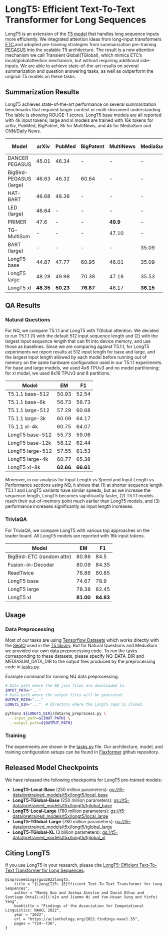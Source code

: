 # LongT5: Efficient Text-To-Text Transformer for Long Sequences

LongT5 is an extension of the [T5 model](https://github.com/google-research/text-to-text-transfer-transformer) that handles long sequence inputs more efficiently. We integrated attention ideas from long-input transformers [ETC](https://arxiv.org/abs/2004.08483),and adopted pre-training strategies from summarization pre-training [PEGASUS](https://arxiv.org/abs/1912.08777) into  the scalable T5 architecture. The result is a new attention mechanism we call Transient Global(TGlobal), which  mimics ETC’s local/globalattention mechanism, but without requiring additional side-inputs. We are able to achieve state-of-the-art results on several summarization and question answering tasks, as well  as outperform the original T5 models on these tasks.

## Summarization Results

LongT5 achieves state-of-the-art performance on several summarization benchmarks that required longer context or multi-document understanding. The table is showing ROUGE-1 scores. LongT5 base models are all reported with 4k input tokens; large and xl models are trained with 16k tokens for arXiv, PubMed, BigPatent, 8k for MultiNews, and 4k for MediaSum and CNN/Daily News.

| Model | arXiv | PubMed | BigPatent | MultiNews | MediaSum | CNN/Daily Mail |
| ---- | ---- | ---- | ---- | ---- | ---- | ---- |
| DANCER PEGASUS | 45.01 | 46.34 | - | - | - | - |
| BigBird-PEGASUS (large) | 46.63 | 46.32 | 60.64 | - | - | - |
| HAT-BART | 46.68 | 48.36 | - | - | - |**44.48** |
| LED (large) | 46.64 | - | - | - | - | - |
| PRIMER | 47.6 | - | - | **49.9** | - | - |
| TG-MultiSum | - | - | - | 47.10 | - | - |
| BART (large) | - | - | - | - | 35.09 | - |
| LongT5 base | 44.87 | 47.77 | 60.95 | 46.01 | 35.09 | 42.15 |
| LongT5 large | 48.28 | 49.98 | 70.38 | 47.18 | 35.53 | 42.49 |
| LongT5 xl | **48.35** | **50.23** | **76.87** | 48.17 | **36.15** | 43.94 |

## QA Results

### Natural Questions

For NQ, we compare T5.1.1 and LongT5 with TGlobal attention. We decided to run T5.1.1 (1) with the default 512 input sequence length and (2) with the largest input sequence length that can fit into device memory, and use those as baselines. Since we are comparing against T5.1.1, for LongT5 experiments we report results at 512 input length for base and large, and the largest input length allowed by each model before running out of memory on the same hardware configuration used in our T5.1.1 experiments. For base and large models, we used 4x8 TPUv3 and no model partitioning; for xl model, we used 8x16 TPUv3 and 8 partitions.

| Model | EM | F1 |
| ---- | ---- | ---- |
| T5.1.1 base-512 | 50.93 | 52.54 |
| T5.1.1 base-6k | 56.73 | 56.73 |
| T5.1.1 large-512 | 57.29 | 60.68 |
| T5.1.1 large-3k | 60.09 | 64.17 |
| T5.1.1 xl-4k | 60.75 | 64.07 |
| LongT5 base-512 | 55.73 | 59.06 |
| LongT5 base-12k | 58.12 | 62.44 |
| LongT5 large-512 | 57.55 | 61.53 |
| LongT5 large-4k | 60.77 | 65.38 |
| LongT5 xl-8k | **62.66** | **66.61** |

Moreover, in our analysis for Input Length vs Speed and Input Length vs Performance sections using NQ, it shows that (1) at shorter sequence length T5.1.1 and LongT5 variants have similar speeds, but as we increase the sequence length, LongT5 becomes significantly faster, (2) T5.1.1 models reach their out-of-memory point much earlier than LongT5 models, and (3) performance increases significantly as input length increases.

### TriviaQA

For TriviaQA, we compare LongT5 with various top approaches on the leader board. All LongT5 models are reported with 16k input tokens.

| Model | EM | F1 |
| ---- | ---- | ---- |
| BigBird-ETC (random attn) | 80.86 | 84.5 |
| Fusion-in-Decoder | 80.09 | 84.35 |
| ReadTwice | 76.86 | 80.85 |
| LongT5 base | 74.67 | 78.9 |
| LongT5 large | 78.38 | 82.45 |
| LongT5 xl | **81.00** | **84.83** |

## Usage

### Data Preprocessing

Most of our tasks are using [Tensorflow Datasets](https://www.tensorflow.org/datasets) which works directly with the [SeqIO](https://github.com/google/seqio) used in the [T5
library](https://github.com/google-research/text-to-text-transfer-transformer). But for Natural Questions and MediaSum we provided our own data preprocessing code. To run the tasks corresponding to these datasets, please specify NQ_DATA_DIR and MEDIASUM_DATA_DIR to the output files produced by the preprocessing code in [tasks.py](longt5/tasks.py).

Example command for running NQ data preprocessing:

```sh
# Data path where the NQ json files are downloaded to.
INPUT_PATH="..."
# Data path where the output files will be generated.
OUTPUT_PATH="..."
LONGT5_DIR="..."  # directory where the LongT5 repo is cloned.

python3 ${LONGT5_DIR}/data/nq_preprocess.py \
  --input_path=${INUT_PATH} \
  --output_path=${OUTPUT_PATH}
```

### Training

The experiments are shown in the [tasks.py](longt5/tasks.py) file. Our architecture, model, and training configuration setups can be found in [Flaxformer](https://github.com/google/flaxformer) github repository.

## Released Model Checkpoints

We have released the following checkpoints for LongT5 pre-trained models:

* **LongT5-Local-Base** (250 million parameters): [gs://t5-data/pretrained_models/t5x/longt5/local_base](https://console.cloud.google.com/storage/browser/t5-data/pretrained_models/t5x/longt5/local_base/)
* **LongT5-TGlobal-Base** (250 million parameters): [gs://t5-data/pretrained_models/t5x/longt5/tglobal_base](https://console.cloud.google.com/storage/browser/t5-data/pretrained_models/t5x/longt5/tglobal_base/)
* **LongT5-Local-Large** (780 million parameters): [gs://t5-data/pretrained_models/t5x/longt5/local_large](https://console.cloud.google.com/storage/browser/t5-data/pretrained_models/t5x/longt5/local_large/)
* **LongT5-TGlobal-Large** (780 million parameters): [gs://t5-data/pretrained_models/t5x/longt5/tglobal_large](https://console.cloud.google.com/storage/browser/t5-data/pretrained_models/t5x/longt5/tglobal_large/)
* **LongT5-TGlobal-XL** (3 billion parameters): [gs://t5-data/pretrained_models/t5x/longt5/tglobal_xl](https://console.cloud.google.com/storage/browser/t5-data/pretrained_models/t5x/longt5/tglobal_xl/)

## Citing LongT5

If you use LongT5 in your research, please cite [LongT5: Efficient Text-To-Text Transformer for Long Sequences](https://aclanthology.org/2022.findings-naacl.55.pdf).

```
@inproceedings{guo2022longt5,
    title = "{L}ong{T}5: {E}fficient Text-To-Text Transformer for Long Sequences",
    author = "Mandy Guo and Joshua Ainslie and David Uthus and Santiago Onta{\~n}{\'o}n and Jianmo Ni and Yun-Hsuan Sung and Yinfei Yang",
    booktitle = "Findings of the Association for Computational Linguistics: NAACL 2022",
    year = "2022",
    url = "https://aclanthology.org/2022.findings-naacl.55",
    pages = "724--736",
}
```
